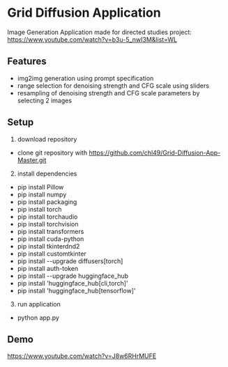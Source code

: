 # Grid Diffusion Application
Image Generation Application made for directed studies project: https://www.youtube.com/watch?v=b3u-5_nwI3M&list=WL

## Features
- img2img generation using prompt specification
- range selection for denoising strength and CFG scale using sliders
- resampling of denoising strength and CFG scale parameters by selecting 2 images 

## Setup
1. download repository
- clone git repository with https://github.com/chl49/Grid-Diffusion-App-Master.git
2. install dependencies
- pip install Pillow
- pip install numpy
- pip install packaging
- pip install torch
- pip install torchaudio
- pip install torchvision
- pip install transformers
- pip install cuda-python
- pip install tkinterdnd2
- pip install customtkinter
- pip install --upgrade diffusers[torch]
- pip install auth-token
- pip install --upgrade huggingface_hub
- pip install 'huggingface_hub[cli,torch]'
- pip install 'huggingface_hub[tensorflow]'
3. run application
- python app.py

## Demo
https://www.youtube.com/watch?v=J8w6RHrMUFE
